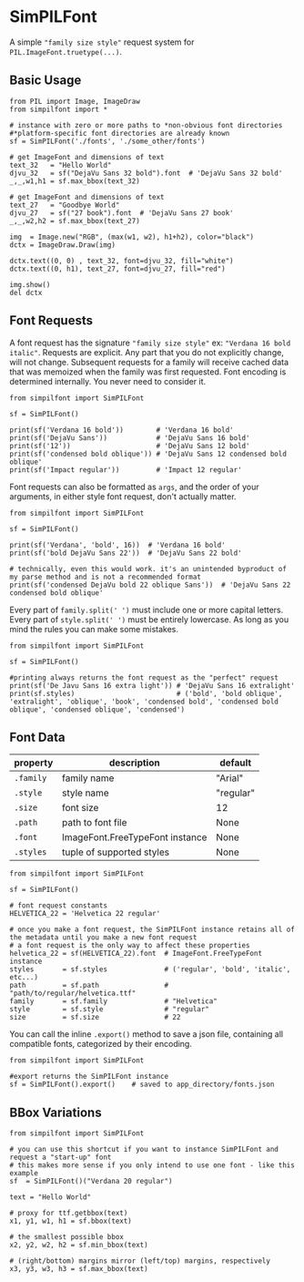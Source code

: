 # SimPILFont

A simple `"family size style"` request system for `PIL.ImageFont.truetype(...)`. 

## Basic Usage
```python3
from PIL import Image, ImageDraw
from simpilfont import *

# instance with zero or more paths to *non-obvious font directories
#*platform-specific font directories are already known
sf = SimPILFont('./fonts', './some_other/fonts')

# get ImageFont and dimensions of text
text_32   = "Hello World"
djvu_32   = sf("DejaVu Sans 32 bold").font  # 'DejaVu Sans 32 bold'
_,_,w1,h1 = sf.max_bbox(text_32)

# get ImageFont and dimensions of text
text_27   = "Goodbye World"
djvu_27   = sf("27 book").font  # 'DejaVu Sans 27 book'
_,_,w2,h2 = sf.max_bbox(text_27)

img  = Image.new("RGB", (max(w1, w2), h1+h2), color="black")
dctx = ImageDraw.Draw(img)

dctx.text((0, 0) , text_32, font=djvu_32, fill="white")
dctx.text((0, h1), text_27, font=djvu_27, fill="red")

img.show()
del dctx
```

## Font Requests

A font request has the signature `"family size style"` ex: `"Verdana 16 bold italic"`. Requests are explicit. Any part that you do not explicitly change, will not change. Subsequent requests for a family will receive cached data that was memoized when the family was first requested. Font encoding is determined internally. You never need to consider it.

```python3
from simpilfont import SimPILFont

sf = SimPILFont()

print(sf('Verdana 16 bold'))        # 'Verdana 16 bold'
print(sf('DejaVu Sans'))            # 'DejaVu Sans 16 bold'
print(sf('12'))                     # 'DejaVu Sans 12 bold'
print(sf('condensed bold oblique')) # 'DejaVu Sans 12 condensed bold oblique'
print(sf('Impact regular'))         # 'Impact 12 regular'
```

Font requests can also be formatted as `args`, and the order of your arguments, in either style font request, don't actually matter.

```python3
from simpilfont import SimPILFont

sf = SimPILFont()

print(sf('Verdana', 'bold', 16))  # 'Verdana 16 bold'
print(sf('bold DejaVu Sans 22'))  # 'DejaVu Sans 22 bold'

# technically, even this would work. it's an unintended byproduct of my parse method and is not a recommended format 
print(sf('condensed DejaVu bold 22 oblique Sans'))  # 'DejaVu Sans 22 condensed bold oblique'
```

Every part of `family.split(' ')` must include one or more capital letters. Every part of `style.split(' ')` must be entirely lowercase. As long as you mind the rules you can make some mistakes.

```python3
from simpilfont import SimPILFont

sf = SimPILFont()

#printing always returns the font request as the "perfect" request 
print(sf('De Javu Sans 16 extra light')) # 'DejaVu Sans 16 extralight'
print(sf.styles)                         # ('bold', 'bold oblique', 'extralight', 'oblique', 'book', 'condensed bold', 'condensed bold oblique', 'condensed oblique', 'condensed')
```

## Font Data

| property| description                    | default    |
|---------|--------------------------------|------------|
|`.family`| family name                    | "Arial"    |
|`.style` | style name                     | "regular"  |
|`.size`  | font size                      | 12         |
|`.path`  | path to font file              | None       |
|`.font`  | ImageFont.FreeTypeFont instance| None       |
|`.styles`| tuple of supported styles      | None       |

```python3
from simpilfont import SimPILFont

sf = SimPILFont()

# font request constants
HELVETICA_22 = 'Helvetica 22 regular'

# once you make a font request, the SimPILFont instance retains all of the metadata until you make a new font request
# a font request is the only way to affect these properties
helvetica_22 = sf(HELVETICA_22).font  # ImageFont.FreeTypeFont instance
styles       = sf.styles              # ('regular', 'bold', 'italic', etc...)
path         = sf.path                # "path/to/regular/helvetica.ttf"
family       = sf.family              # "Helvetica"
style        = sf.style               # "regular"
size         = sf.size                # 22
```

You can call the inline `.export()` method to save a json file, containing all compatible fonts, categorized by their encoding.

```python3
from simpilfont import SimPILFont

#export returns the SimPILFont instance
sf = SimPILFont().export()    # saved to app_directory/fonts.json
```

## BBox Variations
```python3
from simpilfont import SimPILFont

# you can use this shortcut if you want to instance SimPILFont and request a "start-up" font
# this makes more sense if you only intend to use one font - like this example
sf  = SimPILFont()("Verdana 20 regular")

text = "Hello World"

# proxy for ttf.getbbox(text)
x1, y1, w1, h1 = sf.bbox(text)

# the smallest possible bbox
x2, y2, w2, h2 = sf.min_bbox(text)

# (right/bottom) margins mirror (left/top) margins, respectively
x3, y3, w3, h3 = sf.max_bbox(text)
```

